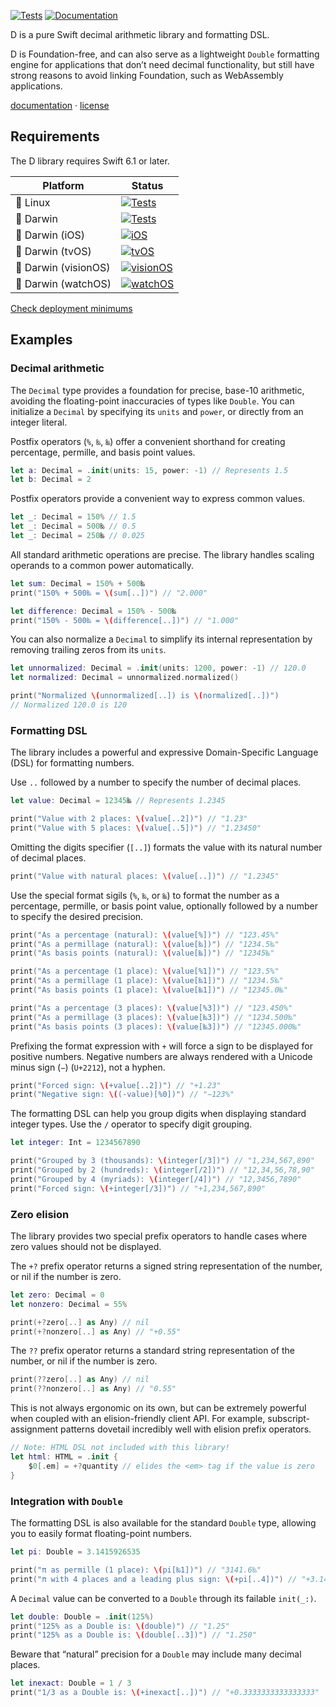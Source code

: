 [![Tests](https://github.com/ordo-one/d/actions/workflows/Tests.yml/badge.svg)](https://github.com/ordo-one/d/actions/workflows/Tests.yml)
[![Documentation](https://github.com/ordo-one/d/actions/workflows/Documentation.yml/badge.svg)](https://github.com/ordo-one/d/actions/workflows/Documentation.yml)

D is a pure Swift decimal arithmetic library and formatting DSL.

D is Foundation-free, and can also serve as a lightweight `Double` formatting engine for applications that don’t need decimal functionality, but still have strong reasons to avoid linking Foundation, such as WebAssembly applications.

[documentation](https://swiftinit.org/docs/d) ·
[license](LICENSE)


## Requirements

The D library requires Swift 6.1 or later.


| Platform | Status |
| -------- | ------ |
| 🐧 Linux | [![Tests](https://github.com/ordo-one/d/actions/workflows/Tests.yml/badge.svg)](https://github.com/ordo-one/d/actions/workflows/Tests.yml) |
| 🍏 Darwin | [![Tests](https://github.com/ordo-one/d/actions/workflows/Tests.yml/badge.svg)](https://github.com/ordo-one/d/actions/workflows/Tests.yml) |
| 🍏 Darwin (iOS) | [![iOS](https://github.com/ordo-one/d/actions/workflows/iOS.yml/badge.svg)](https://github.com/ordo-one/d/actions/workflows/iOS.yml) |
| 🍏 Darwin (tvOS) | [![tvOS](https://github.com/ordo-one/d/actions/workflows/tvOS.yml/badge.svg)](https://github.com/ordo-one/d/actions/workflows/tvOS.yml) |
| 🍏 Darwin (visionOS) | [![visionOS](https://github.com/ordo-one/d/actions/workflows/visionOS.yml/badge.svg)](https://github.com/ordo-one/d/actions/workflows/visionOS.yml) |
| 🍏 Darwin (watchOS) | [![watchOS](https://github.com/ordo-one/d/actions/workflows/watchOS.yml/badge.svg)](https://github.com/ordo-one/d/actions/workflows/watchOS.yml) |


[Check deployment minimums](https://swiftinit.org/docs/d#ss:platform-requirements)


## Examples

### Decimal arithmetic

The ``Decimal`` type provides a foundation for precise, base-10 arithmetic, avoiding the floating-point inaccuracies of types like ``Double``. You can initialize a ``Decimal`` by specifying its `units` and `power`, or directly from an integer literal.

Postfix operators (`%`, `‰`, `‱`) offer a convenient shorthand for creating percentage, permille, and basis point values.

```swift
let a: Decimal = .init(units: 15, power: -1) // Represents 1.5
let b: Decimal = 2
```

Postfix operators provide a convenient way to express common values.

```swift
let _: Decimal = 150% // 1.5
let _: Decimal = 500‰ // 0.5
let _: Decimal = 250‱ // 0.025
```

All standard arithmetic operations are precise. The library handles scaling operands to a common power automatically.

```swift
let sum: Decimal = 150% + 500‰
print("150% + 500‰ = \(sum[..])") // "2.000"

let difference: Decimal = 150% - 500‰
print("150% - 500‰ = \(difference[..])") // "1.000"
```

You can also normalize a ``Decimal`` to simplify its internal representation by removing trailing zeros from its `units`.

```swift
let unnormalized: Decimal = .init(units: 1200, power: -1) // 120.0
let normalized: Decimal = unnormalized.normalized()

print("Normalized \(unnormalized[..]) is \(normalized[..])")
// Normalized 120.0 is 120
```


### Formatting DSL

The library includes a powerful and expressive Domain-Specific Language (DSL) for formatting numbers.

Use `..` followed by a number to specify the number of decimal places.

```swift
let value: Decimal = 12345‱ // Represents 1.2345

print("Value with 2 places: \(value[..2])") // "1.23"
print("Value with 5 places: \(value[..5])") // "1.23450"
```

Omitting the digits specifier (`[..]`) formats the value with its natural number of decimal places.

```swift
print("Value with natural places: \(value[..])") // "1.2345"
```

Use the special format sigils (`%`, `‰`, or `‱`) to format the number as a percentage, permille, or basis point value, optionally followed by a number to specify the desired precision.

```swift
print("As a percentage (natural): \(value[%])") // "123.45%"
print("As a permillage (natural): \(value[‰])") // "1234.5‰"
print("As basis points (natural): \(value[‱])") // "12345‱"

print("As a percentage (1 place): \(value[%1])") // "123.5%"
print("As a permillage (1 place): \(value[‰1])") // "1234.5‰"
print("As basis points (1 place): \(value[‱1])") // "12345.0‱"

print("As a percentage (3 places): \(value[%3])") // "123.450%"
print("As a permillage (3 places): \(value[‰3])") // "1234.500‰"
print("As basis points (3 places): \(value[‱3])") // "12345.000‱"
```

Prefixing the format expression with `+` will force a sign to be displayed for positive numbers. Negative numbers are always rendered with a Unicode minus sign (`−`) (`U+2212`), not a hyphen.

```swift
print("Forced sign: \(+value[..2])") // "+1.23"
print("Negative sign: \((-value)[%0])") // "−123%"
```

The formatting DSL can help you group digits when displaying standard integer types. Use the `/` operator to specify digit grouping.

```swift
let integer: Int = 1234567890

print("Grouped by 3 (thousands): \(integer[/3])") // "1,234,567,890"
print("Grouped by 2 (hundreds): \(integer[/2])") // "12,34,56,78,90"
print("Grouped by 4 (myriads): \(integer[/4])") // "12,3456,7890"
print("Forced sign: \(+integer[/3])") // "+1,234,567,890"
```


### Zero elision

The library provides two special prefix operators to handle cases where zero values should not be displayed.

The `+?` prefix operator returns a signed string representation of the number, or nil if the number is zero.

```swift
let zero: Decimal = 0
let nonzero: Decimal = 55%

print(+?zero[..] as Any) // nil
print(+?nonzero[..] as Any) // "+0.55"
```

The `??` prefix operator returns a standard string representation of the number, or nil if the number is zero.

```swift
print(??zero[..] as Any) // nil
print(??nonzero[..] as Any) // "0.55"
```

This is not always ergonomic on its own, but can be extremely powerful when coupled with an elision-friendly client API. For example, subscript-assignment patterns dovetail incredibly well with elision prefix operators.

```swift
// Note: HTML DSL not included with this library!
let html: HTML = .init {
    $0[.em] = +?quantity // elides the <em> tag if the value is zero
}
```


### Integration with `Double`

The formatting DSL is also available for the standard ``Double`` type, allowing you to easily format floating-point numbers.

```swift
let pi: Double = 3.1415926535

print("π as permille (1 place): \(pi[‰1])") // "3141.6‰"
print("π with 4 places and a leading plus sign: \(+pi[..4])") // "+3.1416"
```

A ``Decimal`` value can be converted to a ``Double`` through its failable `init(_:)`.

```swift
let double: Double = .init(125%)
print("125% as a Double is: \(double)") // "1.25"
print("125% as a Double is: \(double[..3])") // "1.250"
```

Beware that “natural” precision for a ``Double`` may include many decimal places.

```swift
let inexact: Double = 1 / 3
print("1/3 as a Double is: \(+inexact[..])") // "+0.3333333333333333"
```
